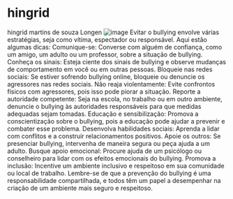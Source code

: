 # hingrid
hingrid martins de souza Longen
![image](https://github.com/hlongen2/hingrid/assets/142252247/ce22192d-c995-4346-8dd2-8904fcc13fef)
Evitar o bullying envolve várias estratégias, seja como vítima, espectador ou responsável. Aqui estão algumas dicas:
Comunique-se: Converse com alguém de confiança, como um amigo, um adulto ou um professor, sobre a situação de bullying.
Conheça os sinais: Esteja ciente dos sinais de bullying e observe mudanças de comportamento em você ou em outras pessoas.
Bloqueie nas redes sociais: Se estiver sofrendo bullying online, bloqueie ou denuncie os agressores nas redes sociais.
Não reaja violentamente: Evite confrontos físicos com agressores, pois isso pode piorar a situação.
Reporte a autoridade competente: Seja na escola, no trabalho ou em outro ambiente, denuncie o bullying às autoridades responsáveis para que medidas adequadas sejam tomadas.
Educação e sensibilização: Promova a conscientização sobre o bullying, pois a educação pode ajudar a prevenir e combater esse problema.
Desenvolva habilidades sociais: Aprenda a lidar com conflitos e a construir relacionamentos positivos.
Apoie os outros: Se presenciar bullying, intervenha de maneira segura ou peça ajuda a um adulto.
Busque apoio emocional: Procure ajuda de um psicólogo ou conselheiro para lidar com os efeitos emocionais do bullying.
Promova a inclusão: Incentive um ambiente inclusivo e respeitoso em sua comunidade ou local de trabalho.
Lembre-se de que a prevenção do bullying é uma responsabilidade compartilhada, e todos têm um papel a desempenhar na criação de um ambiente mais seguro e respeitoso.
